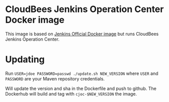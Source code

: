 # CloudBees Jenkins Operation Center Docker image

This image is based on [Jenkins Official Docker image](https://registry.hub.docker.com/_/jenkins/) but runs CloudBees Jenkins Operation Center.

# Updating

Run `USER=jdoe PASSWORD=passwd ./update.sh NEW_VERSION`
where `USER` and `PASSWORD` are your Maven repository credentials.

Will update the version and sha in the Dockerfile and push to github.
The Dockerhub will build and tag with `cjoc-$NEW_VERSION` the image.
